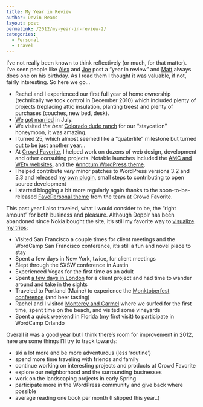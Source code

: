 ```yaml
---
title: My Year in Review
author: Devin Reams
layout: post
permalink: /2012/my-year-in-review-2/
categories:
  - Personal
  - Travel
---
```

I&#8217;ve not really been known to think reflectively (or much, for that matter). I&#8217;ve seen people like [Alex][1] and [Joe][2] post a &#8220;year in review&#8221; and [Matt][3] always does one on his birthday. As I read them I thought it was valuable, if not, fairly interesting. So here we go&#8230;

*   Rachel and I experienced our first full year of home ownership (technically we took control in December 2010) which included plenty of projects (replacing attic insulation, planting trees) and plenty of purchases (couches, new bed, desk).
*   [We][4] [got married][5] in July.
*   We visited *the best* [Colorado dude ranch][6] for our &#8220;staycation&#8221; honeymoon, it was amazing.
*   I turned 25, which almost seemed like a &#8220;quaterlife&#8221; milestone but turned out to be just another year&#8230;
*   At [Crowd Favorite][7], I helped work on dozens of web design, development and other consulting projects. Notable launches included the [AMC and WEtv websites][8], and the [Annotum WordPress theme][9].
*   I helped contribute *very* minor patches to WordPress versions 3.2 and 3.3 and released [my own plugin][10], small steps to contributing to open source development
*   I started blogging a bit more regularly again thanks to the soon-to-be-released [FavePersonal theme][11] from the team at Crowd Favorite.

This past year I also traveled, what I would consider to be, the &#8220;right amount&#8221; for both business and pleasure. Although Dopplr has been abandoned since Nokia bought the site, it&#8217;s still my favorite way to [visualize my trips][12]:

*   Visited San Francisco a couple times for client meetings and the WordCamp San Francisco conference, it&#8217;s still a fun and novel place to stay
*   Spent a few days in New York, twice, for client meetings
*   Slept through the SXSW conference in Austin
*   Experienced Vegas for the first time as an adult
*   Spent [a few days in London][13] for a client project and had time to wander around and take in the sights
*   Traveled to Portland (Maine) to experience the [Monktoberfest conference][14] (and beer tasting)
*   Rachel and I visited [Monterey and Carmel][15] where we surfed for the first time, spent time on the beach, and visited some vineyards
*   Spent a quick weekend in Florida (my first visit) to participate in WordCamp Orlando

Overall it was a good year but I think there&#8217;s room for improvement in 2012, here are some things I&#8217;ll try to track towards:

*   ski a lot more and be more adventurous (less &#8216;routine&#8217;)
*   spend more time traveling with friends and family
*   continue working on interesting projects and products at Crowd Favorite
*   explore our neighborhood and the surrounding businesses
*   work on the landscaping projects in early Spring
*   participate more in the WordPress community and give back where possible
*   average reading one book per month (I slipped this year..)

 [1]: http://alexking.org
 [2]: http://stu.mp
 [3]: http://ma.tt
 [4]: http://devinandrachel.com
 [5]: http://devin.reams.me/2011/the-wedding-ceremony/
 [6]: http://blackmtnranch.com/
 [7]: http://crowdfavorite.com
 [8]: http://crowdfavorite.com/portfolio/amc/
 [9]: http://crowdfavorite.com/portfolio/annotum
 [10]: /projects/
 [11]: http://crowdfavorite.com/wordpress/themes/favepersonal
 [12]: http://www.dopplr.com/traveller/devinreams
 [13]: http://devin.reams.me/2011/wandering-around-westminster-in-london/
 [14]: http://devin.reams.me/2011/monktobefest-in-portland-me/
 [15]: http://devin.reams.me/2011/weekend-in-monterey/